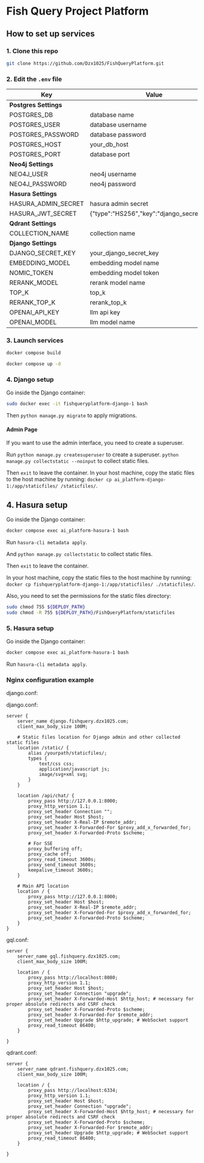 # Fish Query Project Platform

## How to set up services

### 1. Clone this repo

```bash
git clone https://github.com/Dzx1025/FishQueryPlatform.git
```

### 2. Edit the `.env` file

| Key                   | Value                                      |
|-----------------------|--------------------------------------------|
| **Postgres Settings** |                                            |
| POSTGRES_DB           | database name                              |
| POSTGRES_USER         | database username                          |
| POSTGRES_PASSWORD     | database password                          |
| POSTGRES_HOST         | your_db_host                               |
| POSTGRES_PORT         | database port                              |
| **Neo4j Settings**    |                                            |
| NEO4J_USER            | neo4j username                             |
| NEO4J_PASSWORD        | neo4j password                             |
| **Hasura Settings**   |                                            |
| HASURA_ADMIN_SECRET   | hasura admin secret                        |
| HASURA_JWT_SECRET     | {"type":"HS256","key":"django_secret_key"} |
| **Qdrant Settings**   |                                            |
| COLLECTION_NAME       | collection name                            |
| **Django Settings**   |                                            |
| DJANGO_SECRET_KEY     | your_django_secret_key                     |
| EMBEDDING_MODEL       | embedding model name                       |
| NOMIC_TOKEN           | embedding model token                      |
| RERANK_MODEL          | rerank model name                          |
| TOP_K                 | top_k                                      |
| RERANK_TOP_K          | rerank_top_k                               |
| OPENAI_API_KEY        | llm api key                                |
| OPENAI_MODEL          | llm model name                             |

### 3. Launch services

```bash
docker compose build
```

```bash
docker compose up -d
```

### 4. Django setup

Go inside the Django container:

```bash
sudo docker exec -it fishqueryplatform-django-1 bash
```

Then `python manage.py migrate` to apply migrations.

#### Admin Page

If you want to use the admin interface, you need to create a superuser.

Run `python manage.py createsuperuser` to create a superuser.
`python manage.py collectstatic --noinput` to collect static files.

Then `exit` to leave the container. In your host machine, copy the static files to the host machine by running:
`docker cp ai_platform-django-1:/app/staticfiles/ /staticfiles/`.

## 4. Hasura setup

Go inside the Django container:

```bash
docker compose exec ai_platform-hasura-1 bash
```

Run `hasura-cli metadata apply`.

And `python manage.py collectstatic` to collect static files.

Then `exit` to leave the container.

In your host machine, copy the static files to the host machine by running:
`docker cp fishqueryplatform-django-1:/app/staticfiles/ ./staticfiles/`.

Also, you need to set the permissions for the static files directory:
```bash
sudo chmod 755 ${DEPLOY_PATH}
sudo chmod -R 755 ${DEPLOY_PATH}/FishQueryPlatform/staticfiles
```

### 5. Hasura setup

Go inside the Django container:

```bash
docker compose exec ai_platform-hasura-1 bash
```

Run `hasura-cli metadata apply`.

### Nginx configuration example

django.conf:

django.conf:

```nginx
server {
    server_name django.fishquery.dzx1025.com;
    client_max_body_size 100M;

    # Static files location for Django admin and other collected static files
    location /static/ {
        alias /yourpath/staticfiles/;
        types {
            text/css css;
            application/javascript js;
            image/svg+xml svg;
        }
    }

    location /api/chat/ {
        proxy_pass http://127.0.0.1:8000;
        proxy_http_version 1.1;
        proxy_set_header Connection "";
        proxy_set_header Host $host;
        proxy_set_header X-Real-IP $remote_addr;
        proxy_set_header X-Forwarded-For $proxy_add_x_forwarded_for;
        proxy_set_header X-Forwarded-Proto $scheme;

        # For SSE
        proxy_buffering off;
        proxy_cache off;
        proxy_read_timeout 3600s;
        proxy_send_timeout 3600s;
        keepalive_timeout 3600s;
    }
    
    # Main API location
    location / {
        proxy_pass http://127.0.0.1:8000;
        proxy_set_header Host $host;
        proxy_set_header X-Real-IP $remote_addr;
        proxy_set_header X-Forwarded-For $proxy_add_x_forwarded_for;
        proxy_set_header X-Forwarded-Proto $scheme;
    }
}
```

gql.conf:

```nginx
server {
    server_name gql.fishquery.dzx1025.com;
    client_max_body_size 100M;

    location / {
        proxy_pass http://localhost:8080;
        proxy_http_version 1.1;
        proxy_set_header Host $host;
        proxy_set_header Connection "upgrade";
        proxy_set_header X-Forwarded-Host $http_host; # necessary for proper absolute redirects and CSRF check
        proxy_set_header X-Forwarded-Proto $scheme;
        proxy_set_header X-Forwarded-For $remote_addr;
        proxy_set_header Upgrade $http_upgrade; # WebSocket support
        proxy_read_timeout 86400;
    }

}
```

qdrant.conf:

```nginx
server {
    server_name qdrant.fishquery.dzx1025.com;
    client_max_body_size 100M;

    location / {
        proxy_pass http://localhost:6334;
        proxy_http_version 1.1;
        proxy_set_header Host $host;
        proxy_set_header Connection "upgrade";
        proxy_set_header X-Forwarded-Host $http_host; # necessary for proper absolute redirects and CSRF check
        proxy_set_header X-Forwarded-Proto $scheme;
        proxy_set_header X-Forwarded-For $remote_addr;
        proxy_set_header Upgrade $http_upgrade; # WebSocket support
        proxy_read_timeout 86400;
    }

}
```
